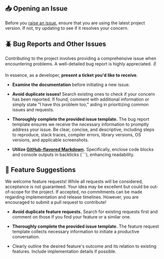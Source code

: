 ## :inbox_tray: Opening an Issue

Before you [raise an issue](https://help.github.com/en/github/managing-your-work-on-github/creating-an-issue), ensure that you are using the latest project version. If not, try updating to see if it resolves your concern.


## :beetle: Bug Reports and Other Issues

Contributing to the project involves providing a comprehensive issue when encountering problems. A well-detailed bug report is highly appreciated. :v:

In essence, as a developer, **present a ticket you'd like to receive**.

- **Examine the documentation** before initiating a new issue.

- **Avoid duplicate issues!** Search existing ones to check if your concern has been reported. If found, comment with additional information or simply state "I have this problem too," aiding in prioritizing common issues and requests.

- **Thoroughly complete the provided issue template.** The bug report template ensures we receive the necessary information to promptly address your issue. Be clear, concise, and descriptive, including steps to reproduce, stack traces, compiler errors, library versions, OS versions, and applicable screenshots.

- **Utilize [GitHub-flavored Markdown](https://help.github.com/en/github/writing-on-github/basic-writing-and-formatting-syntax).** Specifically, enclose code blocks and console outputs in backticks (```), enhancing readability.

## :love_letter: Feature Suggestions

We welcome feature requests! While all requests will be considered, acceptance is not guaranteed. Your idea may be excellent but could be out-of-scope for the project. If accepted, no commitments can be made regarding implementation and release timelines. However, you are encouraged to submit a pull request to contribute!

- **Avoid duplicate feature requests.** Search for existing requests first and comment on those if you find your feature or a similar one.

- **Thoroughly complete the provided issue template.** The feature request template collects necessary information to initiate a productive conversation.

- Clearly outline the desired feature's outcome and its relation to existing features. Include implementation details if possible.
